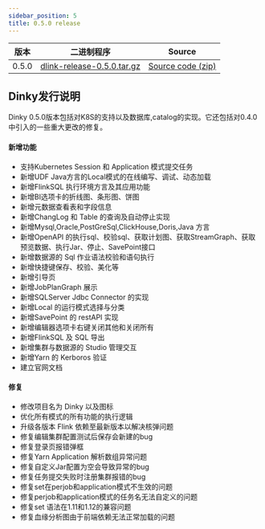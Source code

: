 ```yaml
---
sidebar_position: 5
title: 0.5.0 release
---
```


| 版本   | 二进制程序                                                                                                                | Source                                                                               |
|-------|----------------------------------------------------------------------------------------------------------------------|--------------------------------------------------------------------------------------|
| 0.5.0 | [dlink-release-0.5.0.tar.gz](https://github.com/DataLinkDC/dlink/releases/download/0.5.0/dlink-release-0.5.0.tar.gz) | [Source code (zip)](https://github.com/DataLinkDC/dlink/archive/refs/tags/0.5.0.zip) |



## Dinky发行说明

Dinky 0.5.0版本包括对K8S的支持以及数据库,catalog的实现。它还包括对0.4.0 中引入的一些重大更改的修复。

#### 新增功能
- 支持Kubernetes Session 和 Application 模式提交任务
- 新增UDF Java方言的Local模式的在线编写、调试、动态加载
- 新增FlinkSQL 执行环境方言及其应用功能
- 新增BI选项卡的折线图、条形图、饼图
- 新增元数据查看表和字段信息
- 新增ChangLog 和 Table 的查询及自动停止实现
- 新增Mysql,Oracle,PostGreSql,ClickHouse,Doris,Java 方言
- 新增OpenAPI 的执行sql、校验sql、获取计划图、获取StreamGraph、获取预览数据、执行Jar、停止、SavePoint接口
- 新增数据源的 Sql 作业语法校验和语句执行
- 新增快捷键保存、校验、美化等
- 新增引导页
- 新增JobPlanGraph 展示
- 新增SQLServer Jdbc Connector 的实现
- 新增Local 的运行模式选择与分类
- 新增SavePoint 的 restAPI 实现
- 新增编辑器选项卡右键关闭其他和关闭所有
- 新增FlinkSQL 及 SQL 导出
- 新增集群与数据源的 Studio 管理交互
- 新增Yarn 的 Kerboros 验证
- 建立官网文档

#### 修复
- 修改项目名为 Dinky 以及图标
- 优化所有模式的所有功能的执行逻辑
- 升级各版本 Flink 依赖至最新版本以解决核弹问题
- 修复编辑集群配置测试后保存会新建的bug
- 修复登录页报错弹框
- 修复Yarn Application 解析数组异常问题
- 修复自定义Jar配置为空会导致异常的bug
- 修复任务提交失败时注册集群报错的bug
- 修复set在perjob和application模式不生效的问题
- 修复perjob和application模式的任务名无法自定义的问题
- 修复set 语法在1.11和1.12的兼容问题
- 修复血缘分析图由于前端依赖无法正常加载的问题 

